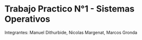 # Trabajo Practico N°1 - Sistemas Operativos
Integrantes: Manuel Dithurbide, Nicolas Margenat, Marcos Gronda

